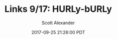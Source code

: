 ---
layout: podcast
title: "Links 9/17: HURLy-bURLy"
author: Scott Alexander
description: https://slatestarcodex.com/2017/09/25/links-917-hurly-burly/
date: 2017-09-25 21:26:00 PDT
length: 2524043
duration: 631
guid: links-917-hurly-burly
---